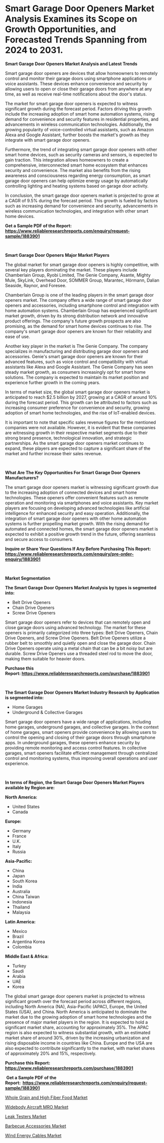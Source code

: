 <p><h1>Smart Garage Door Openers Market Analysis Examines its Scope on Growth Opportunities, and Forecasted Trends Spanning from 2024 to 2031.</h1></p><p><strong>Smart Garage Door Openers Market Analysis and Latest Trends</strong></p>
<p><p>Smart garage door openers are devices that allow homeowners to remotely control and monitor their garage doors using smartphone applications or voice assistants. These devices enhance convenience and security by allowing users to open or close their garage doors from anywhere at any time, as well as receive real-time notifications about the door's status.</p><p>The market for smart garage door openers is expected to witness significant growth during the forecast period. Factors driving this growth include the increasing adoption of smart home automation systems, rising demand for convenience and security features in residential properties, and advancements in wireless communication technologies. Additionally, the growing popularity of voice-controlled virtual assistants, such as Amazon Alexa and Google Assistant, further boosts the market's growth as they integrate with smart garage door openers.</p><p>Furthermore, the trend of integrating smart garage door openers with other smart home devices, such as security cameras and sensors, is expected to gain traction. This integration allows homeowners to create a comprehensive, interconnected smart home ecosystem that enhances security and convenience. The market also benefits from the rising awareness and consciousness regarding energy consumption, as smart garage door openers can help optimize energy usage by automatically controlling lighting and heating systems based on garage door activity.</p><p>In conclusion, the smart garage door openers market is projected to grow at a CAGR of 9.5% during the forecast period. This growth is fueled by factors such as increasing demand for convenience and security, advancements in wireless communication technologies, and integration with other smart home devices.</p></p>
<p><strong>Get a Sample PDF of the Report:&nbsp; <a href="https://www.reliableresearchreports.com/enquiry/request-sample/1883901">https://www.reliableresearchreports.com/enquiry/request-sample/1883901</a></strong></p>
<p>&nbsp;</p>
<p><strong>Smart Garage Door Openers Major Market Players</strong></p>
<p><p>The global market for smart garage door openers is highly competitive, with several key players dominating the market. These players include Chamberlain Group, Ryobi Limited, The Genie Company, Asante, Mighty Mule, SkyLink, Overhead Door, SOMMER Group, Marantec, Hörmann, Dalian Seaside, Raynor, and Foresee.</p><p>Chamberlain Group is one of the leading players in the smart garage door openers market. The company offers a wide range of smart garage door openers and accessories, including smartphone control and integration with home automation systems. Chamberlain Group has experienced significant market growth, driven by its strong distribution network and innovative product offerings. The company's future growth prospects are also promising, as the demand for smart home devices continues to rise. The company's smart garage door openers are known for their reliability and ease of use.</p><p>Another key player in the market is The Genie Company. The company specializes in manufacturing and distributing garage door openers and accessories. Genie's smart garage door openers are known for their advanced features, such as voice control and compatibility with virtual assistants like Alexa and Google Assistant. The Genie Company has seen steady market growth, as consumers increasingly opt for smart home solutions. The company is expected to maintain its market position and experience further growth in the coming years.</p><p>In terms of market size, the global smart garage door openers market is anticipated to reach $2.5 billion by 2027, growing at a CAGR of around 10% during the forecast period. This growth can be attributed to factors such as increasing consumer preference for convenience and security, growing adoption of smart home technologies, and the rise of IoT-enabled devices.</p><p>It is important to note that specific sales revenue figures for the mentioned companies were not available. However, it is evident that these companies are witnessing growth in their respective market segments due to their strong brand presence, technological innovation, and strategic partnerships. As the smart garage door openers market continues to expand, these players are expected to capture a significant share of the market and further increase their sales revenue.</p></p>
<p>&nbsp;</p>
<p><strong>What Are The Key Opportunities For Smart Garage Door Openers Manufacturers?</strong></p>
<p><p>The smart garage door openers market is witnessing significant growth due to the increasing adoption of connected devices and smart home technologies. These openers offer convenient features such as remote operation and monitoring via smartphones and voice assistants. Key market players are focusing on developing advanced technologies like artificial intelligence for enhanced security and easy operation. Additionally, the integration of smart garage door openers with other home automation systems is further propelling market growth. With the rising demand for automated and connected homes, the smart garage door openers market is expected to exhibit a positive growth trend in the future, offering seamless and secure access to consumers.</p></p>
<p><strong>Inquire or Share Your Questions If Any Before Purchasing This Report: <a href="https://www.reliableresearchreports.com/enquiry/pre-order-enquiry/1883901">https://www.reliableresearchreports.com/enquiry/pre-order-enquiry/1883901</a></strong></p>
<p>&nbsp;</p>
<p><strong>Market Segmentation</strong></p>
<p><strong>The Smart Garage Door Openers Market Analysis by types is segmented into:</strong></p>
<p><ul><li>Belt Drive Openers</li><li>Chain Drive Openers</li><li>Screw Drive Openers</li></ul></p>
<p><p>Smart garage door openers refer to devices that can remotely open and close garage doors using advanced technology. The market for these openers is primarily categorized into three types: Belt Drive Openers, Chain Drive Openers, and Screw Drive Openers. Belt Drive Openers utilize a rubber belt to smoothly and quietly open and close the garage door. Chain Drive Openers operate using a metal chain that can be a bit noisy but are durable. Screw Drive Openers use a threaded steel rod to move the door, making them suitable for heavier doors.</p></p>
<p><strong>Purchase this Report:&nbsp;<a href="https://www.reliableresearchreports.com/purchase/1883901">https://www.reliableresearchreports.com/purchase/1883901</a></strong></p>
<p>&nbsp;</p>
<p><strong>The Smart Garage Door Openers Market Industry Research by Application is segmented into:</strong></p>
<p><ul><li>Home Garages</li><li>Underground & Collective Garages</li></ul></p>
<p><p>Smart garage door openers have a wide range of applications, including home garages, underground garages, and collective garages. In the context of home garages, smart openers provide convenience by allowing users to control the opening and closing of their garage doors through smartphone apps. In underground garages, these openers enhance security by providing remote monitoring and access control features. In collective garages, smart openers facilitate efficient management through centralized control and monitoring systems, thus improving overall operations and user experience.</p></p>
<p>&nbsp;</p>
<p><strong>In terms of Region, the Smart Garage Door Openers Market Players available by Region are:</strong></p>
<p>
    <p> <strong> North America: </strong>
        <ul>
            <li>United States</li>
            <li>Canada</li>
        </ul>
        </p> 
    <p> <strong> Europe: </strong>
        <ul>
            <li>Germany</li>
            <li>France</li>
            <li>U.K.</li>
            <li>Italy</li>
            <li>Russia</li>
        </ul>
        </p> 
    <p> <strong> Asia-Pacific: </strong>
        <ul>
            <li>China</li>
            <li>Japan</li>
            <li>South Korea</li>
            <li>India</li>
            <li>Australia</li>
            <li>China Taiwan</li>
            <li>Indonesia</li>
            <li>Thailand</li>
            <li>Malaysia</li>
        </ul>
        </p> 
    <p> <strong> Latin America: </strong>
        <ul>
            <li>Mexico</li>
            <li>Brazil</li>
            <li>Argentina Korea</li>
            <li>Colombia</li>
        </ul>
        </p> 
    <p> <strong> Middle East & Africa: </strong>
        <ul>
            <li>Turkey</li>
            <li>Saudi</li>
            <li>Arabia</li>
            <li>UAE</li>
            <li>Korea</li>
        </ul>
    </p>
    </p>
<p><p>The global smart garage door openers market is projected to witness significant growth over the forecast period across different regions, including North America (NA), Asia-Pacific (APAC), Europe, the United States (USA), and China. North America is anticipated to dominate the market due to the growing adoption of smart home technologies and the presence of major market players in the region. It is expected to hold a significant market share, accounting for approximately 35%. The APAC region is also expected to witness substantial growth, with an estimated market share of around 30%, driven by the increasing urbanization and rising disposable income in countries like China. Europe and the USA are also expected to contribute significantly to the market, with market shares of approximately 20% and 15%, respectively.</p></p>
<p><strong>Purchase this Report: <a href="https://www.reliableresearchreports.com/purchase/1883901">https://www.reliableresearchreports.com/purchase/1883901</a></strong></p>
<p>&nbsp;<strong>Get a Sample PDF of the Report:&nbsp;&nbsp;<a href="https://www.reliableresearchreports.com/enquiry/request-sample/1883901">https://www.reliableresearchreports.com/enquiry/request-sample/1883901</a></strong></p>
<p><strong></strong></p>
<p><p><a href="https://medium.com/@dianeharris83/whole-grain-and-high-fiber-food-market-the-key-to-successful-business-strategy-forecast-till-2030-0d9ccc61d452">Whole Grain and High Fiber Food Market</a></p><p><a href="https://medium.com/@dianeharris83/widebody-aircraft-mro-market-analysis-its-cagr-market-segmentation-and-global-industry-overview-ddb7de959c44">Widebody Aircraft MRO Market</a></p><p><a href="https://github.com/jsmusil/Market-Research-Report-List-1/blob/main/leak-testers-market.md">Leak Testers Market</a></p><p><a href="https://github.com/johnbach50/Market-Research-Report-List-1/blob/main/barbecue-accessories-market.md">Barbecue Accessories Market</a></p><p><a href="https://medium.com/@dianeharris83/wind-energy-cables-market-size-market-outlook-and-market-forecast-2023-to-2030-e817f708eed6">Wind Energy Cables Market</a></p></p>